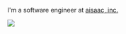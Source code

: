 I'm a software engineer at [aisaac, inc.](https://github.com/aisaac-lab)

![](https://github-profile-summary-cards.vercel.app/api/cards/profile-details?username=holasoynaoki&theme=monokai)
